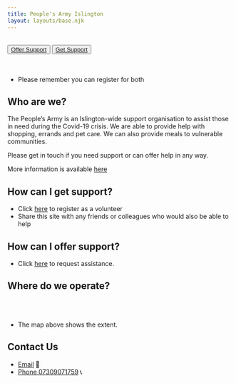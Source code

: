 ```yaml
---
title: People's Army Islington
layout: layouts/base.njk
---
```

<br/>
<div class="button-container">
  <button class="bttn-simple bttn-lg bttn-royal"><a href="/volunteer">Offer Support</a></button>
  <button class="bttn-simple bttn-lg bttn-success"><a href="/support">Get Support</a></button>
</div>

<br/>
<br/>

 - Please remember you can register for both

## Who are we?
  The People’s Army is an Islington-wide support organisation to assist those in need during the Covid-19 crisis. We are able to provide help with shopping, errands and pet care. We can also provide meals to vulnerable communities.

  Please get in touch if you need support or can offer help in any way. 
  
  More information is available [here](/about)


## How can I get support?
  
 - Click [here](/volunteer) to register as a volunteer
 - Share this site with any friends or colleagues who would also be able to help

## How can I offer support?

 - Click [here](/support) to request assistance.

## Where do we operate?

<br/>
<div id="map"></div>
<br/>

- The map above shows the extent.




## Contact Us

 - [Email](mailto:thepeoplesarmy@hotmail.com ) 	📧 
 - [Phone 07309071759](tel:07309071759) 📞
